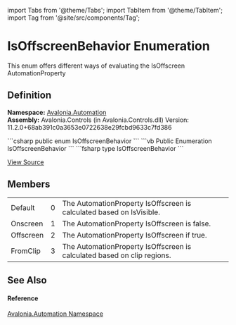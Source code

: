 import Tabs from '@theme/Tabs'; 
import TabItem from '@theme/TabItem'; 
import Tag from '@site/src/components/Tag'; 

# IsOffscreenBehavior Enumeration


This enum offers different ways of evaluating the IsOffscreen AutomationProperty



## Definition
**Namespace:** <a href="N_Avalonia_Automation">Avalonia.Automation</a>  
**Assembly:** Avalonia.Controls (in Avalonia.Controls.dll) Version: 11.2.0+68ab391c0a3653e0722638e29fcbd9633c7fd386

<Tabs groupId="api-code-preview">
<TabItem value="csharp" label="C#">
```csharp
public enum IsOffscreenBehavior
```
</TabItem>
<TabItem value="vb" label="VB">
```vb
Public Enumeration IsOffscreenBehavior
```
</TabItem>
<TabItem value="fsharp" label="F#">
```fsharp
type IsOffscreenBehavior
```
</TabItem>
</Tabs>



<a href="https://github.com/AvaloniaUI/Avalonia/tree/master/srcAvalonia.Controls/Automation/IsOffscreenBehavior.cs" title="View the source code">View Source</a>



## Members
<table>
<tr>
<td>Default</td>
<td>0</td>
<td>The AutomationProperty IsOffscreen is calculated based on IsVisible.</td>
</tr>
<tr>
<td>Onscreen</td>
<td>1</td>
<td>The AutomationProperty IsOffscreen is false.</td>
</tr>
<tr>
<td>Offscreen</td>
<td>2</td>
<td>The AutomationProperty IsOffscreen if true.</td>
</tr>
<tr>
<td>FromClip</td>
<td>3</td>
<td>The AutomationProperty IsOffscreen is calculated based on clip regions.</td>
</tr>
</table>

## See Also


#### Reference
<a href="N_Avalonia_Automation">Avalonia.Automation Namespace</a>  
